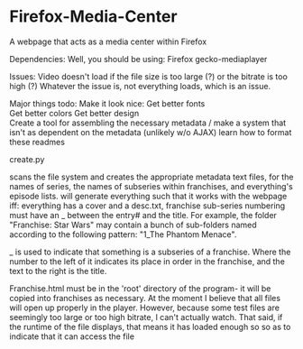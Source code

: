 # Firefox-Media-Center
A webpage that acts as a media center within Firefox

Dependencies:
Well, you should be using:
Firefox
gecko-mediaplayer

Issues:
Video doesn't load if the file size is too large (?) or the bitrate is too high (?)
Whatever the issue is, not everything loads, which is an issue.

Major things todo:
  Make it look nice:
    Get better fonts  
    Get better colors
    Get better design  
  Create a tool for assembling the necessary metadata / make a system that isn't as dependent on the metadata (unlikely w/o AJAX)
  learn how to format these readmes




create.py

scans the file system and creates the appropriate metadata text files, for the names of series, the names of subseries within franchises, and everything's episode lists. will generate everything such that it works with the webpage iff: everything has a cover and a desc.txt, franchise sub-series numbering must have an _ between the entry# and the title. For example, the folder "Franchise: Star Wars"  may contain a bunch of sub-folders named according to the following pattern: "1_The Phantom Menace".

_ is used to indicate that something is a subseries of a franchise. Where the number to the left of it indicates its place in order in the franchise, and the text to the right is the title. 

Franchise.html must be in the 'root' directory of the program- it will be copied into franchises as necessary.
At the moment I believe that all files will open up properly in the player. However, because some test files are seemingly too large or too high bitrate, I can't actually watch. That said, if the runtime of the file displays, that means it has loaded enough so so as to indicate that it can access the file
